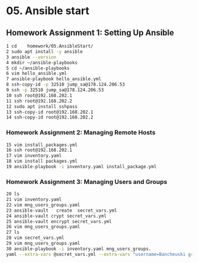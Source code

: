 # 05. Ansible start
## Homework Assignment 1: Setting Up Ansible
```bash
1 cd	homework/05.AnsibleStart/
2 sudo apt install -y ansible
3 ansible --version
4 mkdir ~/ansible-playbooks
5 cd ~/ansible-playbooks
6 vim hello_ansible.yml
7 ansible-playbook hello_ansible.yml
8 ssh-copy-id -p 32510 jump_sa@178.124.206.53
9 ssh -p 32510 jump_sa@178.124.206.53
10 ssh root@192.168.202.1
11 ssh root@192.168.202.2
12 sudo apt	install	sshpass
13 ssh-copy-id root@192.168.202.1
14 ssh-copy-id root@192.168.202.2
```
### Homework Assignment 2: Managing Remote Hosts
```bash
15 vim install_packages.yml
16 ssh root@192.168.202.1
17 vim inventory.yaml
18 vim install packages.yml
19 ansible-playbook -i inventory.yaml install_package.yml
```
### Homework Assignment 3: Managing Users and Groups
```bash
20 ls
21 vim inventory.yaml
22 vim mng_users_groups.yaml
23 ansible-vault   create  secret_vars.yml
24 ansible-vault crypt secret_vars.yml
25 ansible-vault encrypt secret_vars.yml
26 vim mng_users_groups.yaml
27 ls
28 vim secret_vars.yml
29 vim mng_users_groups.yaml 
30 ansible-playbook -i inventory.yaml mng_users_groups.
yaml --extra-vars @secret_vars.yml --extra-vars "username=Bancheuski groupname=users" --ask-vault-pass